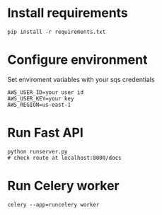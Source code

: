 # Install requirements
    pip install -r requirements.txt

# Configure environment

Set enviroment variables with your sqs credentials

    AWS_USER_ID=your user id
    AWS_USER_KEY=your key
    AWS_REGION=us-east-1

# Run Fast API
    python runserver.py
    # check route at localhost:8000/docs

# Run Celery worker
    celery --app=runcelery worker